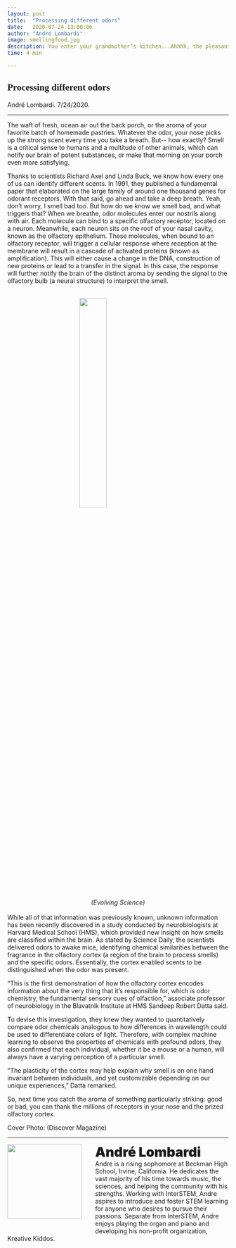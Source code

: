 ```yaml
---
layout: post
title:  "Processing different odors"
date:   2020-07-24 13:00:06
author: "André Lombardi"
image: smellingfood.jpg
description: You enter your grandmother’s kitchen...Ahhhh, the pleasant aroma of your favorite meal filling the room. Find out the astounding trickery behind how our bodies smell objects!
time: 4 min

---
```

<h2 style="font-family: Ergonomique Bold">Processing different odors</h2>
André Lombardi. 7/24/2020.
<hr>

The waft of fresh, ocean air out the back porch, or the aroma of your favorite batch of homemade pastries. Whatever the odor, your nose picks up the strong scent every time you take a breath. But-- how exactly? Smell is a critical sense to humans and a multitude of other animals, which can notify our brain of potent substances, or make that morning on your porch even more satisfying.

Thanks to scientists Richard Axel and Linda Buck, we know how every one of us can identify different scents. In 1991, they published a fundamental paper that elaborated on the large family of around one thousand genes for odorant receptors. With that said, go ahead and take a deep breath. Yeah, don’t worry, I smell bad too. But how do we know we smell bad, and what triggers that? When we breathe, odor molecules enter our nostrils along with air. Each molecule can bind to a specific olfactory receptor, located on a neuron. Meanwhile, each neuron sits on the roof of your nasal cavity, known as the olfactory epithelium. These molecules, when bound to an olfactory receptor, will trigger a cellular response where reception at the membrane will result in a cascade of activated proteins (known as amplification). This will either cause a change in the DNA, construction of new proteins or lead to a transfer in the signal. In this case, the response will further notify the brain of the distinct aroma by sending the signal to the olfactory bulb (a neural structure) to interpret the smell.

<br>
<img src="{{ site.baseurl }}/images/blogs/2020/july/receptors.jpg" width="35%" style="display: block; margin: 0 auto"/>  
<center><i>(Evolving Science)</i></center>
<br>
While all of that information was previously known, unknown information has been recently discovered in a study conducted by neurobiologists at Harvard Medical School (HMS), which provided new insight on how smells are classified within the brain. As stated by Science Daily, the scientists delivered odors to awake mice, identifying chemical similarities between the fragrance in the olfactory cortex (a region of the brain to process smells) and the specific odors. Essentially, the cortex enabled scents to be distinguished when the odor was present.

“This is the first demonstration of how the olfactory cortex encodes information about the very thing that it’s responsible for, which is odor chemistry, the fundamental sensory cues of olfaction,” associate professor of neurobiology in the Blavatnik Institute at HMS Sandeep Robert Datta said.

To devise this investigation, they knew they wanted to quantitatively compare odor chemicals analogous to how differences in wavelength could be used to differentiate colors of light. Therefore, with complex machine learning to observe the properties of chemicals with profound odors, they also confirmed that each individual, whether it be a mouse or a human, will always have a varying perception of a particular smell.

“The plasticity of the cortex may help explain why smell is on one hand invariant between individuals, and yet customizable depending on our unique experiences,” Datta remarked.

So, next time you catch the aroma of something particularly striking: good or bad, you can thank the millions of receptors in your nose and the prized olfactory cortex.

Cover Photo: (Discover Magazine)


<hr>
<img src="{{ site.baseurl }}/images/writingTeam/noProfile.jpg" width="170" style="float: left; margin-right: 30px; margin-bottom: 20px;"/>
<div style="margin-bottom: 5%;">
<span style="font-size: 30px; font-weight: 900;">André Lombardi</span>
<br>Andre is a rising sophomore at Beckman High School, Irvine, California. He dedicates the vast majority of his time towards music, the sciences, and helping the community with his strengths. Working with InterSTEM, Andre aspires to introduce and foster STEM learning for anyone who desires to pursue their passions. Separate from InterSTEM, Andre enjoys playing the organ and piano and developing his non-profit organization, Kreative Kiddos.
